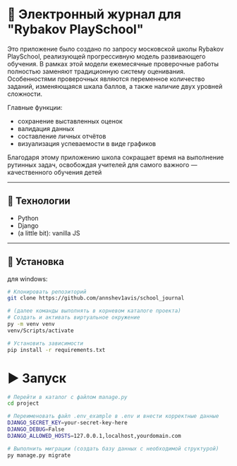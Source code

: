 # 📌 Электронный журнал для "Rybakov PlaySchool"

Это приложение было создано по запросу московской школы Rybakov PlaySchool, 
реализующей прогрессивную модель развивающего обучения. В рамках этой модели
ежемесячные проверочные работы полностью заменяют традиционную систему оценивания. 
Особенностями проверочных являются переменное количество заданий, изменяющаяся шкала баллов, 
а также наличие двух уровней сложности.

Главные функции:
- сохранение выставленных оценок
- валидация данных
- составление личных отчётов
- визуализация успеваемости в виде графиков

Благодаря этому приложению школа сокращает время на выполнение рутинных задач, 
освобождая учителей для самого важного — качественного обучения детей

---

## 🔧 Технологии

- Python
- Django
- (a little bit): vanilla JS

---

## 🚀 Установка

для windows:
```bash
# Клонировать репозиторий
git clone https://github.com/annshev1avis/school_journal

# (далее команды выполнять в корневом каталоге проекта)
# Cоздать и активать виртуальное окружение
py -m venv venv
venv/Scripts/activate

# Установить зависимости
pip install -r requirements.txt
```

# ▶️ Запуск
```bash
# Перейти в каталог с файлом manage.py
cd project

# Переименовать файл .env_example в .env и внести корректные данные
DJANGO_SECRET_KEY=your-secret-key-here
DJANGO_DEBUG=False
DJANGO_ALLOWED_HOSTS=127.0.0.1,localhost,yourdomain.com

# Выполнить миграции (создать базу данных с необходимой структурой)
py manage.py migrate
```